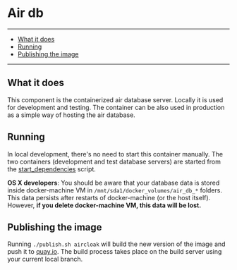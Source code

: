 Air db
============

----------------------

- [What it does](#what-it-does)
- [Running](#running)
- [Publishing the image](#publishing-the-image)

----------------------

## What it does

This component is the containerized air database server. Locally it is used for development and testing. The container can be also used in production as a simple way of hosting the air database.

## Running

In local development, there's no need to start this container manually. The two containers (development and test database servers) are started from the [start_dependencies](../start_dependencies.sh) script.

__OS X developers__: You should be aware that your database data is stored inside docker-machine VM in
`/mnt/sda1/docker_volumes/air_db_*` folders. This data persists after restarts of docker-machine (or the host itself). However, __if you delete docker-machine VM, this data will be lost.__

## Publishing the image

Running `./publish.sh aircloak` will build the new version of the image and push it to [quay.io](quay.io). The build process takes place on the build server using your current local branch.

